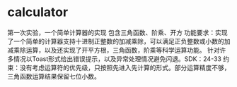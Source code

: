 # calculator
第一次实验，一个简单计算器的实现 包含三角函数、阶乘、开方
功能要求：实现了一个简单的计算器支持十进制正整数的加减乘除，可以满足正负整数或小数的加减乘除运算，以及还实现了开平方根，三角函数，阶乘等科学运算功能。
针对许多情况以Toast形式给出错误提示，以及异常处理情况避免闪退。SDK：24-33
约束：没有考虑运算符的优先级，只按照先进入先计算的形式。部分运算精度不够，三角函数运算结果保留七位小数。
